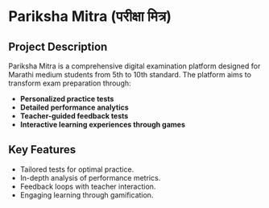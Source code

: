 # Pariksha Mitra (परीक्षा मित्र)

## Project Description

Pariksha Mitra is a comprehensive digital examination platform designed for Marathi medium students from 5th to 10th standard. The platform aims to transform exam preparation through:

- **Personalized practice tests**
- **Detailed performance analytics**
- **Teacher-guided feedback tests**
- **Interactive learning experiences through games**

## Key Features

- Tailored tests for optimal practice.
- In-depth analysis of performance metrics.
- Feedback loops with teacher interaction.
- Engaging learning through gamification.